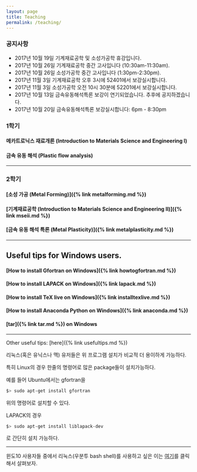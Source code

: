```yaml
---
layout: page
title: Teaching
permalink: /teaching/
---
```



### 공지사항
- 2017년 10월 19일 기계재료공학 및 소성가공학 휴강입니다.
- 2017년 10월 26일 기계재료공학 중간 고사입니다 (10:30am-11:30am).
- 2017년 10월 26일 소성가공학 중간 고사입니다 (1:30pm-2:30pm).
- 2017년 11월 3일 기계재료공학 오후 3시에 52401에서 보강실시합니다.
- 2017년 11월 3일 소성가공학 오전 10시 30분에 52201에서 보강실시합니다.
- 2017년 10월 13일 금속유동해석특론 보강이 연기되었습니다. 추후에 공지하겠습니다.
- 2017년 10월 20일 금속유동해석특론 보강실시합니다: 6pm - 8:30pm

### 1학기

#### 메카트로닉스 재료개론 (Introduction to Materials Science and Engineering I)

#### 금속 유동 해석 (Plastic flow analysis)

----------------------------

### 2학기

#### [소성 가공 (Metal Forming)]({% link metalforming.md %})

#### [기계재료공학 (Introduction to Materials Science and Engineering II)]({% link mseii.md %})

#### [금속 유동 해석 특론 (Metal Plasticity)]({% link metalplasticity.md %})

----------------------------

## Useful tips for Windows users.

#### [How to install Gfortran on Windows]({% link howtogfortran.md %})

#### [How to install LAPACK on Windows]({% link lapack.md %})

#### [How to install TeX live on Windows]({% link installtexlive.md %})

#### [How to install Anaconda Python on Windows]({% link anaconda.md %})

#### [tar]({% link tar.md %}) on Windows

----------------------------

Other useful tips: [here]({% link usefultips.md %})

리눅스(혹은 유닉스나 맥) 유저들은 위 프로그램 설치가 비교적 더 용이하게 가능하다.

특히 Linux의 경우 한줄의 명령어로 많은 package들이 설치가능하다.

예를 들어 Ubuntu에서는 gfortran을

```bash
$> sudo apt-get install gfortran
```

위의 명령어로 설치할 수 있다.

LAPACK의 경우

```bash
$> sudo apt-get install liblapack-dev
```
로 간단히 설치 가능하다.

---------------------------

윈도10 사용자들 중에서 리눅스(우분투 bash shell)를 사용하고 싶은 이는
[여기](https://www.windowscentral.com/how-install-bash-shell-command-line-windows-10)를
 클릭해서 살펴보자.
